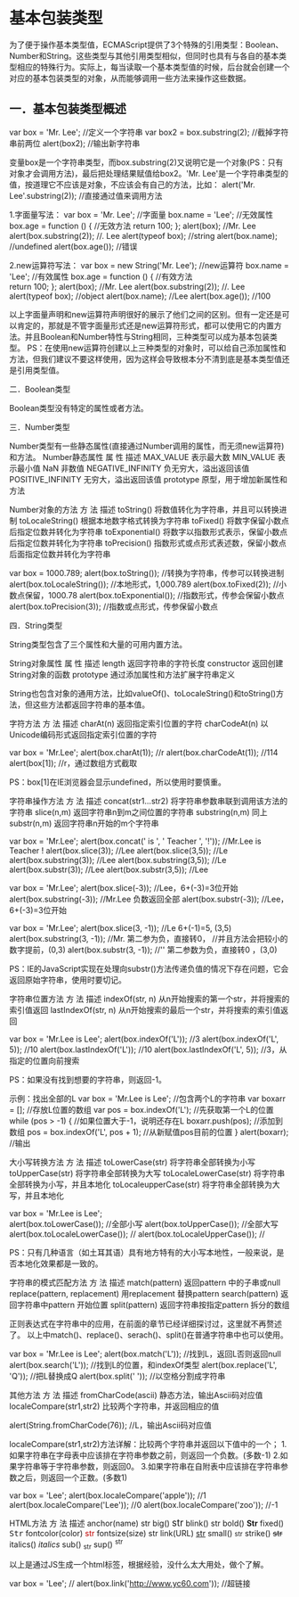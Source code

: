 # 基本包装类型



为了便于操作基本类型值，ECMAScript提供了3个特殊的引用类型：Boolean、Number和String。这些类型与其他引用类型相似，但同时也具有与各自的基本类型相应的特殊行为。实际上，每当读取一个基本类型值的时候，后台就会创建一个对应的基本包装类型的对象，从而能够调用一些方法来操作这些数据。

## 一．基本包装类型概述
var box = 'Mr. Lee';							//定义一个字符串
var box2 = box.substring(2);					//截掉字符串前两位
alert(box2);								//输出新字符串

变量box是一个字符串类型，而box.substring(2)又说明它是一个对象(PS：只有对象才会调用方法)，最后把处理结果赋值给box2。'Mr. Lee'是一个字符串类型的值，按道理它不应该是对象，不应该会有自己的方法，比如：
alert('Mr. Lee'.substring(2));					//直接通过值来调用方法

1.字面量写法：
var box = 'Mr. Lee';							//字面量
box.name = 'Lee';							//无效属性
box.age = function () {						//无效方法
	return 100;
};
alert(box);								//Mr. Lee
alert(box.substring(2));						//. Lee
alert(typeof box);							//string
alert(box.name);							//undefined
alert(box.age());							//错误

2.new运算符写法：
var box = new String('Mr. Lee');				//new运算符
box.name = 'Lee';							//有效属性
box.age = function () {						//有效方法			
	return 100;
};
alert(box);								//Mr. Lee
alert(box.substring(2));						//. Lee
alert(typeof box);							//object
alert(box.name);							//Lee
alert(box.age());							//100

以上字面量声明和new运算符声明很好的展示了他们之间的区别。但有一定还是可以肯定的，那就是不管字面量形式还是new运算符形式，都可以使用它的内置方法。并且Boolean和Number特性与String相同，三种类型可以成为基本包装类型。
PS：在使用new运算符创建以上三种类型的对象时，可以给自己添加属性和方法，但我们建议不要这样使用，因为这样会导致根本分不清到底是基本类型值还是引用类型值。

二．Boolean类型

Boolean类型没有特定的属性或者方法。

三．Number类型

Number类型有一些静态属性(直接通过Number调用的属性，而无须new运算符)和方法。
Number静态属性
属  性	描述
MAX_VALUE	表示最大数
MIN_VALUE	表示最小值
NaN	非数值
NEGATIVE_INFINITY	负无穷大，溢出返回该值
POSITIVE_INFINITY	无穷大，溢出返回该值
prototype	原型，用于增加新属性和方法


Number对象的方法
方  法	描述
toString()	将数值转化为字符串，并且可以转换进制
toLocaleString()	根据本地数字格式转换为字符串
toFixed()	将数字保留小数点后指定位数并转化为字符串
toExponential()	将数字以指数形式表示，保留小数点后指定位数并转化为字符串
toPrecision()	指数形式或点形式表述数，保留小数点后面指定位数并转化为字符串
 

var box = 1000.789;
alert(box.toString());						//转换为字符串，传参可以转换进制
alert(box.toLocaleString());					//本地形式，1,000.789
alert(box.toFixed(2));						//小数点保留，1000.78
alert(box.toExponential());					//指数形式，传参会保留小数点
alert(box.toPrecision(3));					//指数或点形式，传参保留小数点

四．String类型

String类型包含了三个属性和大量的可用内置方法。

String对象属性
属  性	描述
length	返回字符串的字符长度
constructor	返回创建String对象的函数
prototype	通过添加属性和方法扩展字符串定义

String也包含对象的通用方法，比如valueOf()、toLocaleString()和toString()方法，但这些方法都返回字符串的基本值。

字符方法
方  法	描述
charAt(n)	返回指定索引位置的字符
charCodeAt(n)	以Unicode编码形式返回指定索引位置的字符

var box = 'Mr.Lee';
alert(box.charAt(1));						//r
alert(box.charCodeAt(1));					//114
alert(box[1]);								//r，通过数组方式截取

PS：box[1]在IE浏览器会显示undefined，所以使用时要慎重。

字符串操作方法
方  法	描述
concat(str1...str2)	将字符串参数串联到调用该方法的字符串
slice(n,m)	返回字符串n到m之间位置的字符串
substring(n,m)	同上
substr(n,m)	返回字符串n开始的m个字符串


var box = 'Mr.Lee';
alert(box.concat(' is ', ' Teacher ', '!'));			//Mr.Lee is Teacher !
alert(box.slice(3));							//Lee
alert(box.slice(3,5));						//Le
alert(box.substring(3));						//Lee
alert(box.substring(3,5));					//Le
alert(box.substr(3));						//Lee
alert(box.substr(3,5));						//Lee

var box = 'Mr.Lee';
alert(box.slice(-3));							//Lee，6+(-3)=3位开始
alert(box.substring(-3));						//Mr.Lee 负数返回全部
alert(box.substr(-3));						//Lee，6+(-3)=3位开始

var box = 'Mr.Lee';
alert(box.slice(3, -1));						//Le 6+(-1)=5, (3,5)
alert(box.substring(3, -1));					//Mr. 第二参为负，直接转0，
//并且方法会把较小的数字提前，(0,3)
alert(box.substr(3, -1));						//'' 第二参数为负，直接转0 ，(3,0)

PS：IE的JavaScript实现在处理向substr()方法传递负值的情况下存在问题，它会返回原始字符串，使用时要切记。

字符串位置方法
方  法	描述
indexOf(str, n)	从n开始搜索的第一个str，并将搜索的索引值返回
lastIndexOf(str, n)	从n开始搜索的最后一个str，并将搜索的索引值返回

var box = 'Mr.Lee is Lee';
alert(box.indexOf('L'));						//3
alert(box.indexOf('L', 5));					//10
alert(box.lastIndexOf('L'));					//10
alert(box.lastIndexOf('L', 5));					//3，从指定的位置向前搜索

PS：如果没有找到想要的字符串，则返回-1。

示例：找出全部的L
var box = 'Mr.Lee is Lee';					//包含两个L的字符串
var boxarr = [];							//存放L位置的数组
var pos = box.indexOf('L');					//先获取第一个L的位置
while (pos > -1) {							//如果位置大于-1，说明还存在L
	boxarr.push(pos);						//添加到数组
	pos = box.indexOf('L', pos + 1);			//从新赋值pos目前的位置
}
alert(boxarr);								//输出

大小写转换方法
方  法	描述
toLowerCase(str)	将字符串全部转换为小写
toUpperCase(str)	将字符串全部转换为大写
toLocaleLowerCase(str)	将字符串全部转换为小写，并且本地化
toLocaleupperCase(str)	将字符串全部转换为大写，并且本地化


var box = 'Mr.Lee is Lee';					
alert(box.toLowerCase());					//全部小写
alert(box.toUpperCase());					//全部大写
alert(box.toLocaleLowerCase());				//
alert(box.toLocaleUpperCase());				//

PS：只有几种语言（如土耳其语）具有地方特有的大小写本地性，一般来说，是否本地化效果都是一致的。

字符串的模式匹配方法
方  法	描述
match(pattern) 	返回pattern 中的子串或null
replace(pattern, replacement)	用replacement 替换pattern
search(pattern)	返回字符串中pattern 开始位置
split(pattern)	返回字符串按指定pattern 拆分的数组

正则表达式在字符串中的应用，在前面的章节已经详细探讨过，这里就不再赘述了。
以上中match()、replace()、serach()、split()在普通字符串中也可以使用。

var box = 'Mr.Lee is Lee';
alert(box.match('L'));						//找到L，返回L否则返回null
alert(box.search('L'));						//找到L的位置，和indexOf类型
alert(box.replace('L', 'Q'));					//把L替换成Q
alert(box.split(' '));							//以空格分割成字符串

其他方法
方  法	描述
fromCharCode(ascii)	静态方法，输出Ascii码对应值
localeCompare(str1,str2)	比较两个字符串，并返回相应的值



alert(String.fromCharCode(76));				//L，输出Ascii码对应值

localeCompare(str1,str2)方法详解：比较两个字符串并返回以下值中的一个；
1.如果字符串在字母表中应该排在字符串参数之前，则返回一个负数。(多数-1)
2.如果字符串等于字符串参数，则返回0。
3.如果字符串在自附表中应该排在字符串参数之后，则返回一个正数。(多数1)

var box = 'Lee';
alert(box.localeCompare('apple'));				//1
alert(box.localeCompare('Lee'));				//0
alert(box.localeCompare('zoo'));				//-1

HTML方法
方  法	描述
anchor(name)	<a name="name">str</a>
big()	<big>str</big>
blink()	<blink>str</blink>
bold()	<b>Str</b>
fixed()	<tt>Str</tt>
fontcolor(color)	<font color="color">str</font>
fontsize(size)	<font size="size">str</font>
link(URL)	<a href="URL">str</a>
small()	<small>str</small>
strike()	<strike>str</strike>
italics()	<i>italics</i>
sub()	<sub>str</sub>
sup()	<sup>str</sup>

以上是通过JS生成一个html标签，根据经验，没什么太大用处，做个了解。

var box = 'Lee';							//
alert(box.link('http://www.yc60.com'));			//超链接

